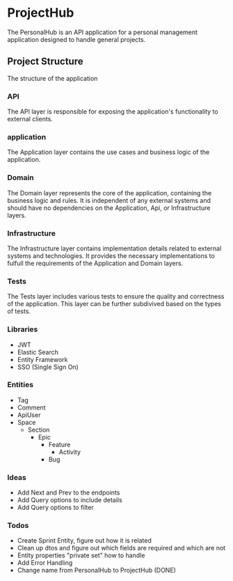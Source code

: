 # ProjectHub
The PersonalHub is an API application for a personal management application designed to handle general projects.

## Project Structure
The structure of the application
### API
The API layer is responsible for exposing the application's functionality to external clients.

### application
The Application layer contains the use cases and business logic of the application.

### Domain
The Domain layer represents the core of the application, containing the business logic and rules. It is independent of any external systems and should have no dependencies on the Application, Api, or Infrastructure layers.

### Infrastructure
The Infrastructure layer contains implementation details related to external systems and technologies. It provides the necessary implementations to fulfull the requirements of the Application and Domain layers.

### Tests
The Tests layer includes various tests to ensure the quality and correctness of the application. This layer can be further subdivived based on the types of tests.

### Libraries
 - JWT
 - Elastic Search
 - Entity Framework
 - SSO (Single Sign On)
 
### Entities
 - Tag
 - Comment
 - ApiUser
 - Space
   - Section
     - Epic
	   - Feature
	     - Activity
	   - Bug
	  
### Ideas
  - Add Next and Prev to the endpoints
  - Add Query options to include details
  - Add Query options to filter
  
### Todos
  - Create Sprint Entity, figure out how it is related
  - Clean up dtos and figure out which fields are required and which are not
  - Entity properties "private set" how to handle
  - Add Error Handling
  - Change name from PersonalHub to ProjectHub (DONE)